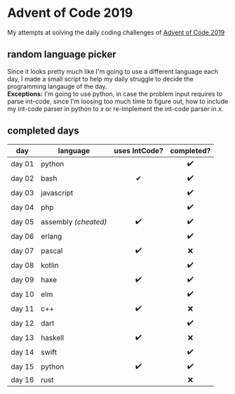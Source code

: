 # Advent of Code 2019

My attempts at solving the daily coding challenges of [Advent of Code 2019](https://adventofcode.com/2019)

## random language picker
Since it looks pretty much like I'm going to use a different language each day, I made a small script to help my daily struggle to decide the programming langauge of the day.  
**Exceptions:** I'm going to use python, in case the problem input requires to parse int-code, since I'm loosing too much time to figure out, how to include my int-code parser in python to _x_ or re-implement the int-code parser in _x_.

## completed days

| day    | language              | uses IntCode? | completed? |
|--------|-----------------------|:-------------:|:----------:|
| day 01 | python                |  ️            | ✔️          |
| day 02 | bash                  | ✔            | ✔️          |
| day 03 | javascript            |  ️            | ✔️          |
| day 04 | php                   |  ️            | ✔️          |
| day 05 | assembly *(cheated)*  | ✔️            | ✔️          |
| day 06 | erlang                |  ️            | ✔️          |
| day 07 | pascal                | ✔️            | ❌          |
| day 08 | kotlin                |  ️            | ✔️          |
| day 09 | haxe                  | ✔️            | ✔️          |
| day 10 | elm                   |  ️            | ✔️          |
| day 11 | c++                   | ✔️            | ❌          |
| day 12 | dart                  |  ️            | ✔️          |
| day 13 | haskell               | ✔️            | ❌          |
| day 14 | swift                 |  ️            | ✔️          |
| day 15 | python                | ✔️            | ✔️          |
| day 16 | rust                  |              | ❌          |
